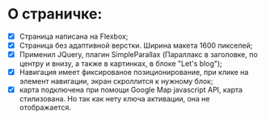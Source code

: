 # О страничке:

- [x] Страница написана на Flexbox;
- [x] Страница без адаптивной верстки. Ширина макета 1600 пикселей;
- [x] Применил JQuery, плагин SimpleParallax (Параллакс в заголовке, по центру и внизу, а также в картинках, в блоке "Let's blog");
- [x] Навигация имеет фиксированое позиционирование, при клике на элемент навигации, экран скроллится к нужному блок;
- [x] карта подключена при помощи Google Map javascript API, карта стилизована. Но так как нету ключа активации, она не отображается.
